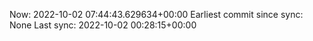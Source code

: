 Now: 2022-10-02 07:44:43.629634+00:00 Earliest commit since sync: None Last sync: 2022-10-02 00:28:15+00:00
